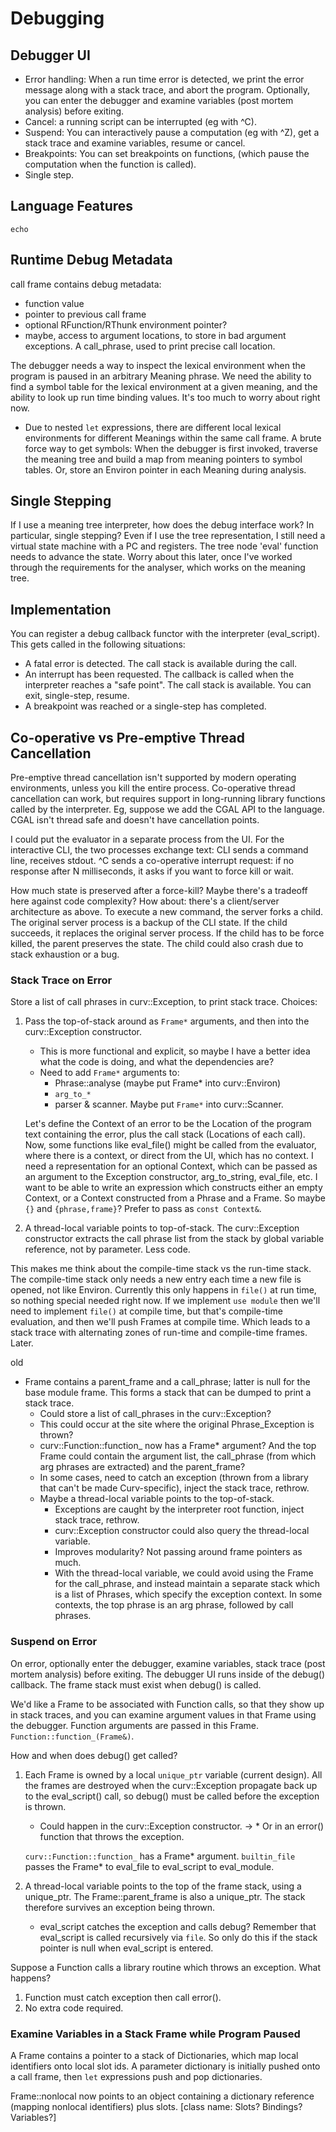 # Debugging

## Debugger UI
* Error handling: When a run time error is detected, we print the error
  message along with a stack trace, and abort the program.
  Optionally, you can enter the debugger and examine variables (post mortem
  analysis) before exiting.
* Cancel: a running script can be interrupted (eg with ^C).
* Suspend: You can interactively pause a computation (eg with ^Z),
  get a stack trace and examine variables, resume or cancel.
* Breakpoints: You can set breakpoints on functions,
  (which pause the computation when the function is called).
* Single step.

## Language Features
`echo`

## Runtime Debug Metadata
call frame contains debug metadata:
  * function value
  * pointer to previous call frame
  * optional RFunction/RThunk environment pointer?
  * maybe, access to argument locations, to store in bad argument exceptions.
    A call_phrase, used to print precise call location.

The debugger needs a way to inspect the lexical environment when the program
is paused in an arbitrary Meaning phrase. We need the ability to find a
symbol table for the lexical environment at a given meaning, and the ability to
look up run time binding values. It's too much to worry about right now.
* Due to nested `let` expressions, there are different local lexical
  environments for different Meanings within the same call frame.
  A brute force way to get symbols: When the debugger is first invoked,
  traverse the meaning tree and build a map from meaning pointers to symbol
  tables. Or, store an Environ pointer in each Meaning during analysis.

## Single Stepping
If I use a meaning tree interpreter, how does the debug interface work?
In particular, single stepping? Even if I use the tree representation,
I still need a virtual state machine with a PC and registers.
The tree node 'eval' function needs to advance the state.
Worry about this later, once I've worked through the requirements for the
analyser, which works on the meaning tree.

## Implementation
You can register a debug callback functor with the interpreter (eval_script).
This gets called in the following situations:
* A fatal error is detected. The call stack is available during the call.
* An interrupt has been requested. The callback is called when the interpreter
  reaches a "safe point". The call stack is available. You can exit,
  single-step, resume.
* A breakpoint was reached or a single-step has completed.

## Co-operative vs Pre-emptive Thread Cancellation
Pre-emptive thread cancellation isn't supported by modern operating
environments, unless you kill the entire process. Co-operative thread
cancellation can work, but requires support in long-running library functions
called by the interpreter. Eg, suppose we add the CGAL API to the language.
CGAL isn't thread safe and doesn't have cancellation points.

I could put the evaluator in a separate process from the UI.
For the interactive CLI, the two processes exchange text: CLI sends a command
line, receives stdout. ^C sends a co-operative interrupt request: if no response
after N milliseconds, it asks if you want to force kill or wait.

How much state is preserved after a force-kill? Maybe there's a tradeoff here
against code complexity? How about: there's a client/server architecture as
above. To execute a new command, the server forks a child. The original server
process is a backup of the CLI state. If the child succeeds, it replaces the
original server process. If the child has to be force killed, the parent
preserves the state. The child could also crash due to stack exhaustion or
a bug.

### Stack Trace on Error
Store a list of call phrases in curv::Exception, to print stack trace.
Choices:

 1. Pass the top-of-stack around as `Frame*` arguments, and then into the
    curv::Exception constructor.
    * This is more functional and explicit, so maybe I have a better idea what
      the code is doing, and what the dependencies are?
    * Need to add `Frame*` arguments to:
      * Phrase::analyse (maybe put Frame* into curv::Environ)
      * `arg_to_*`
      * parser & scanner. Maybe put `Frame*` into curv::Scanner.

    Let's define the Context of an error to be the Location of the program
    text containing the error, plus the call stack (Locations of each call).
    Now, some functions like eval_file() might be called from the evaluator,
    where there is a context, or direct from the UI, which has no context.
    I need a representation for an optional Context, which can be passed
    as an argument to the Exception constructor, arg_to_string, eval_file, etc.
    I want to be able to write an expression which constructs either an
    empty Context, or a Context constructed from a Phrase and a Frame.
    So maybe `{}` and `{phrase,frame}`? Prefer to pass as `const Context&`.

 2. A thread-local variable points to top-of-stack. The curv::Exception
    constructor extracts the call phrase list from the stack by global
    variable reference, not by parameter. Less code.

This makes me think about the compile-time stack vs the run-time stack.
The compile-time stack only needs a new entry each time a new file is opened,
not like Environ. Currently this only happens in `file()` at run time, so
nothing special needed right now. If we implement `use module` then we'll need
to implement `file()` at compile time, but that's compile-time evaluation,
and then we'll push Frames at compile time. Which leads to a stack trace
with alternating zones of run-time and compile-time frames.
Later.

old
  - Frame contains a parent_frame and a call_phrase; latter is null for the
    base module frame. This forms a stack that can be dumped to print a stack
    trace.
    - Could store a list of call_phrases in the curv::Exception?
    - This could occur at the site where the original Phrase_Exception is
      thrown?
    - curv::Function::function_ now has a Frame* argument?
      And the top Frame could contain the argument list, the call_phrase
      (from which arg phrases are extracted) and the parent_frame?
    - In some cases, need to catch an exception (thrown from a library that
      can't be made Curv-specific), inject the stack trace, rethrow.
    - Maybe a thread-local variable points to the top-of-stack.
      - Exceptions are caught by the interpreter root function, inject stack
        trace, rethrow.
      - curv::Exception constructor could also query the thread-local variable.
      - Improves modularity? Not passing around frame pointers as much.
      - With the thread-local variable, we could avoid using the Frame for the
        call_phrase, and instead maintain a separate stack which is a list of
        Phrases, which specify the exception context. In some contexts, the
        top phrase is an arg phrase, followed by call phrases.
### Suspend on Error
On error, optionally enter the debugger, examine variables, stack trace
(post mortem analysis) before exiting. The debugger UI runs inside of the
debug() callback. The frame stack must exist when debug() is called.

We'd like a Frame to be associated with Function calls, so that they
show up in stack traces, and you can examine argument values in that Frame
using the debugger. Function arguments are passed in this Frame.
`Function::function_(Frame&)`.

How and when does debug() get called?

  1. Each Frame is owned by a local `unique_ptr` variable (current design).
     All the frames are destroyed when the curv::Exception propagate back up
     to the eval_script() call, so debug() must be called before the exception
     is thrown.
     * Could happen in the curv::Exception constructor.
->   * Or in an error() function that throws the exception.

     `curv::Function::function_` has a Frame* argument.
     `builtin_file` passes the Frame* to eval_file to eval_script
     to eval_module.

  2. A thread-local variable points to the top of the frame stack,
     using a unique_ptr. The Frame::parent_frame is also a unique_ptr.
     The stack therefore survives an exception being thrown.
     * eval_script catches the exception and calls debug?
       Remember that eval_script is called recursively via `file`.
       So only do this if the stack pointer is null when eval_script is entered.

Suppose a Function calls a library routine which throws an exception.
What happens?
 1. Function must catch exception then call error().
 2. No extra code required.

### Examine Variables in a Stack Frame while Program Paused
A Frame contains a pointer to a stack of Dictionaries, which map local
identifiers onto local slot ids. A parameter dictionary is initially pushed
onto a call frame, then `let` expressions push and pop dictionaries.

Frame::nonlocal now points to an object containing a dictionary reference
(mapping nonlocal identifiers) plus slots.
[class name: Slots? Bindings? Variables?]
